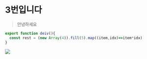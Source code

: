 # 3번입니다

> 안녕하세요

```javascript
export function deiv(){
  const rest = (new Array(4)).fill(5).map((item,idx)=>item*idx)
}

```
![](/image/img-ewewqe-m0fbj2gh.webp)